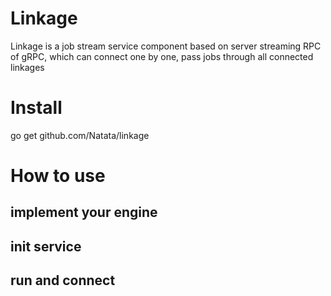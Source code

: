 # Linkage

Linkage is a job stream service component based on server streaming RPC of gRPC, which can connect one by one, pass jobs through all connected linkages

# Install
go get github.com/Natata/linkage

# How to use

## implement your engine

## init service

## run and connect 
